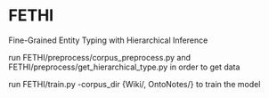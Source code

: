 # FETHI
Fine-Grained Entity Typing with Hierarchical Inference

run FETHI/preprocess/corpus_preprocess.py and FETHI/preprocess/get_hierarchical_type.py in order to get data

run FETHI/train.py -corpus_dir {Wiki/, OntoNotes/} to train the model
